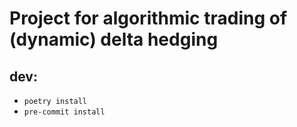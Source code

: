 # Project for algorithmic trading of (dynamic) delta hedging


## dev:

* `poetry install`
* `pre-commit install`
